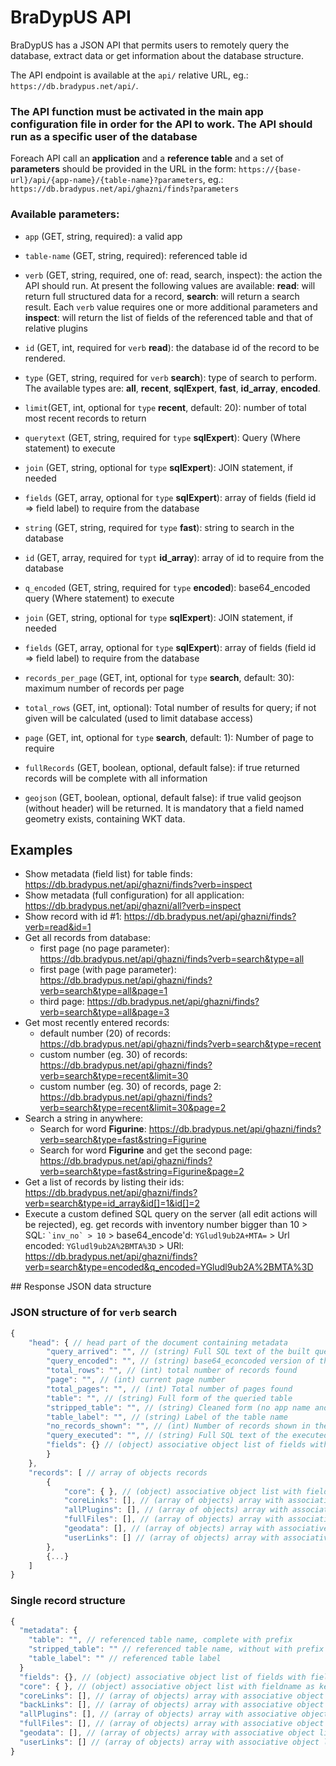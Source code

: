# BraDypUS API

BraDypUS has a JSON API that permits users to remotely query the database,
extract data or get information about the database structure.

The API endpoint is available at the `api/` relative URL, eg.:
`https://db.bradypus.net/api/`.

### The API function must be activated in the main app configuration file in order for the API to work. The API should run as a specific user of the database

Foreach API call an **application** and a **reference table**  and a set of **parameters** should be provided in the URL in the form: `https://{base-url}/api/{app-name}/{table-name}?parameters`, eg.: `https://db.bradypus.net/api/ghazni/finds?parameters`

### Available parameters:
- `app` (GET, string, required): a valid app
- `table-name` (GET, string, required): referenced table id
- `verb` (GET, string, required, one of: read, search, inspect): the action the API should run.
At present the following values are available: **read**: will return full structured data for a record,
 **search**: will return a search result. Each `verb` value requires one or more additional parameters
 and **inspect**: will return the list of fields of the referenced table and that of relative plugins

- `id` (GET, int, required for `verb` **read**): the database id of the record to be rendered.

- `type` (GET, string, required for `verb` **search**): type of search to perform.
The available types are: **all**, **recent**, **sqlExpert**, **fast**, **id_array**, **encoded**.

- `limit`(GET, int, optional for `type` **recent**, default: 20): number of total most recent records to return

- `querytext` (GET, string, required for `type` **sqlExpert**): Query (Where statement) to execute
- `join` (GET, string, optional for `type` **sqlExpert**): JOIN statement, if needed
- `fields` (GET, array, optional for `type` **sqlExpert**): array of fields (field id => field label) to require from the database

- `string` (GET, string, required for `type` **fast**): string to search in the database

- `id` (GET, array, required for `typt` **id_array**): array of id to require from the database

- `q_encoded` (GET, string, required for `type` **encoded**): base64_encoded query (Where statement) to execute
- `join` (GET, string, optional for `type` **sqlExpert**): JOIN statement, if needed
- `fields` (GET, array, optional for `type` **sqlExpert**): array of fields (field id => field label) to require from the database

- `records_per_page` (GET, int, optional for `type` **search**, default: 30): maximum number of records per page
- `total_rows` (GET, int, optional): Total number of results for query; if not given will be calculated (used to limit database access)
- `page` (GET, int, optional for `type` **search**, default: 1): Number of page to require
- `fullRecords` (GET, boolean, optional, default false): if true returned records will be complete with all information
- `geojson` (GET, boolean, optional, default false): if true valid geojson (without header) will be returned. It is mandatory that a field named geometry exists, containing WKT data.




## Examples

- Show metadata (field list) for table finds: https://db.bradypus.net/api/ghazni/finds?verb=inspect
- Show metadata (full configuration) for all application: https://db.bradypus.net/api/ghazni/all?verb=inspect
- Show record with id #1: https://db.bradypus.net/api/ghazni/finds?verb=read&id=1
- Get all records from database:
  - first page (no page parameter): https://db.bradypus.net/api/ghazni/finds?verb=search&type=all
  - first page (with page parameter): https://db.bradypus.net/api/ghazni/finds?verb=search&type=all&page=1
  - third page: https://db.bradypus.net/api/ghazni/finds?verb=search&type=all&page=3
- Get most recently entered records:
  - default number (20) of records: https://db.bradypus.net/api/ghazni/finds?verb=search&type=recent
  - custom number (eg. 30) of records: https://db.bradypus.net/api/ghazni/finds?verb=search&type=recent&limit=30
  - custom number (eg. 30) of records, page 2: https://db.bradypus.net/api/ghazni/finds?verb=search&type=recent&limit=30&page=2
- Search a string in anywhere:
  - Search for word **Figurine**: https://db.bradypus.net/api/ghazni/finds?verb=search&type=fast&string=Figurine
  - Search for word **Figurine** and get the second page: https://db.bradypus.net/api/ghazni/finds?verb=search&type=fast&string=Figurine&page=2
- Get a list of records by listing their ids: https://db.bradypus.net/api/ghazni/finds?verb=search&type=id_array&id[]=1&id[]=2
- Execute a custom defined SQL query on the server (all edit actions will be rejected), eg. get records with inventory number  bigger than 10 > SQL: `` `inv_no` > 10 `` > base64_encode'd: `YGludl9ub2A+MTA=` > Url encoded: `YGludl9ub2A%2BMTA%3D` > URl: https://db.bradypus.net/api/ghazni/finds?verb=search&type=encoded&q_encoded=YGludl9ub2A%2BMTA%3D


## Response JSON data structure

### JSON structure of for `verb` **search**
```javascript
{
    "head": { // head part of the document containing metadata
        "query_arrived": "", // (string) Full SQL text of the built query
        "query_encoded": "", // (string) base64_econcoded version of the executed query for further use
        "total_rows": "", // (int) total number of records found
        "page": "", // (int) current page number
        "total_pages": "", // (int) Total number of pages found
        "table": "", // (string) Full form of the queried table
        "stripped_table": "", // (string) Cleaned form (no app name and prefix) of queried table
        "table_label": "", // (string) Label of the table name
        "no_records_shown": "", // (int) Number of records shown in the current page
        "query_executed": "", // (string) Full SQL text of the executed query (with pagination limits and sorting)
        "fields": {} // (object) associative object list of fields with field id as key and field label as value
        }
    },
    "records": [ // array of objects records
        {
            "core": { }, // (object) associative object list with field name as key and field value as value
            "coreLinks": [], // (array of objects) array with associative object list with coreLinks
            "allPlugins": [], // (array of objects) array with associative object list with plugin data
            "fullFiles": [], // (array of objects) array with associative object list with file data
            "geodata": [], // (array of objects) array with associative object list with geo data
            "userLinks": [] // (array of objects) array with associative object list with user defined links
        },
        {...}
    ]
}
```

### Single record structure
```javascript
{
  "metadata": {
    "table": "", // referenced table name, complete with prefix
    "stripped_table": "" // referenced table name, without with prefix
    "table_label": "" // referenced table label
  }
  "fields": {}, // (object) associative object list of fields with field id as key and field label as value
  "core": { }, // (object) associative object list with fieldname as key and field value as value
  "coreLinks": [], // (array of objects) array with associative object list with coreLinks
  "backLinks": [], // (array of objects) array with associative object list with backLinks
  "allPlugins": [], // (array of objects) array with associative object list with plugin data
  "fullFiles": [], // (array of objects) array with associative object list with file data
  "geodata": [], // (array of objects) array with associative object list with geo data
  "userLinks": [] // (array of objects) array with associative object list with user defined links
}
```
